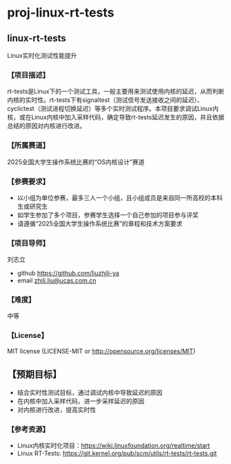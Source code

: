 # proj-linux-rt-tests

## linux-rt-tests
Linux实时化测试性能提升

### 【项目描述】
rt-tests是Linux下的一个测试工具，一般主要用来测试使用内核的延迟，从而判断内核的实时性。rt-tests下有signaltest（测试信号发送接收之间的延迟）、cyclictest（测试进程切换延迟）等多个实时测试程序。本项目要求调试Linux内核，或在Linux内核中加入采样代码，确定导致rt-tests延迟发生的原因，并且依据总结的原因对内核进行改进。


### 【所属赛道】
2025全国大学生操作系统比赛的“OS内核设计”赛道

### 【参赛要求】
- 以小组为单位参赛，最多三人一个小组，且小组成员是来自同一所高校的本科生或研究生
- 如学生参加了多个项目，参赛学生选择一个自己参加的项目参与评奖
- 请遵循“2025全国大学生操作系统比赛”的章程和技术方案要求

### 【项目导师】
刘志立
- github https://github.com/liuzhili-ya
- email zhili.liu@ucas.com.cn

### 【难度】
中等

### 【License】
MIT license (LICENSE-MIT or http://opensource.org/licenses/MIT)  

## 【预期目标】
- 结合实时性测试目标，通过调试内核中导致延迟的原因
- 在内核中加入采样代码，进一步采样延迟的原因
- 对内核进行改进，提高实时性

### 【参考资源】
- Linux内核实时化项目：https://wiki.linuxfoundation.org/realtime/start
- Linux RT-Tests: https://git.kernel.org/pub/scm/utils/rt-tests/rt-tests.git 

